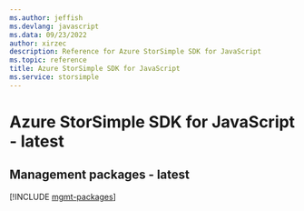 ```yaml
---
ms.author: jeffish
ms.devlang: javascript
ms.data: 09/23/2022
author: xirzec
description: Reference for Azure StorSimple SDK for JavaScript
ms.topic: reference
title: Azure StorSimple SDK for JavaScript
ms.service: storsimple
---
```

# Azure StorSimple SDK for JavaScript - latest

## Management packages - latest
[!INCLUDE [mgmt-packages](storsimple-mgmt-index.md)]